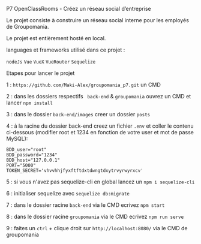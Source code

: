 P7 OpenClassRooms - Créez un réseau social d’entreprise

Le projet consiste à construire un réseau social interne pour les employés de Groupomania.

Le projet est entièrement hosté en local.

languages et frameworks utilisé dans ce projet :

`nodeJs`
`Vue`
`VueX`
`VueRouter`
`Sequelize`

Etapes pour lancer le projet

1 : ``https://github.com/Maki-Alex/groupomania_p7.git`` un CMD

2 : dans les dossiers respectifs `` back-end`` & ``groupomania`` ouvrez un CMD et lancer ``npm install``

3 : dans le dossier ``back-end/images`` creer un dossier ``posts``

4 : à la racine du dossier back-end creez un fichier ``.env`` et coller le contenu ci-dessous (modifier root et 1234 en fonction de votre user et mot de passe MySQL):

```
BDD_user="root"
BDD_password="1234"
BDD_host="127.0.0.1"
PORT="5000"
TOKEN_SECRET='vhvvhhjfyxftftdxtdwngtdxytrvyrwyrxcv'
```

5 : si vous n'avez pas sequelize-cli en global lancez un ``npm i sequelize-cli``

6 : initialiser sequelize avec `` sequelize db:migrate ``

7 : dans le dossier racine ``back-end`` via le CMD ecrivez `` npm start ``

8 : dans le dossier racine ``groupomania`` via le CMD ecrivez `` npm run serve ``

9 : faites un ``ctrl`` + clique droit sur ``http://localhost:8080/`` via le CMD de groupomania 

